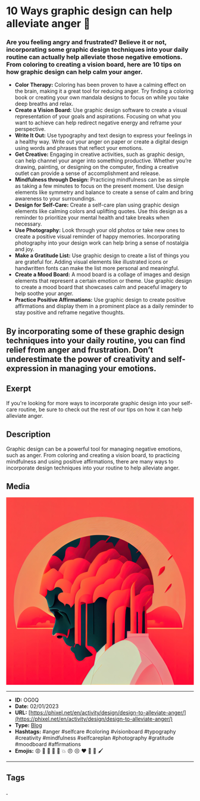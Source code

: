 # 10 Ways graphic design can help alleviate anger 🤬
### Are you feeling angry and frustrated? Believe it or not, incorporating some graphic design techniques into your daily routine can actually help alleviate those negative emotions. From coloring to creating a vision board, here are 10 tips on how graphic design can help calm your anger.

- **Color Therapy:** Coloring has been proven to have a calming effect on the brain, making it a great tool for reducing anger. Try finding a coloring book or creating your own mandala designs to focus on while you take deep breaths and relax.
- **Create a Vision Board:** Use graphic design software to create a visual representation of your goals and aspirations. Focusing on what you want to achieve can help redirect negative energy and reframe your perspective.
- **Write It Out:** Use typography and text design to express your feelings in a healthy way. Write out your anger on paper or create a digital design using words and phrases that reflect your emotions.
- **Get Creative:** Engaging in creative activities, such as graphic design, can help channel your anger into something productive. Whether you’re drawing, painting, or designing on the computer, finding a creative outlet can provide a sense of accomplishment and release.
- **Mindfulness through Design:** Practicing mindfulness can be as simple as taking a few minutes to focus on the present moment. Use design elements like symmetry and balance to create a sense of calm and bring awareness to your surroundings.
- **Design for Self-Care:** Create a self-care plan using graphic design elements like calming colors and uplifting quotes. Use this design as a reminder to prioritize your mental health and take breaks when necessary.
- **Use Photography:** Look through your old photos or take new ones to create a positive visual reminder of happy memories. Incorporating photography into your design work can help bring a sense of nostalgia and joy.
- **Make a Gratitude List:** Use graphic design to create a list of things you are grateful for. Adding visual elements like illustrated icons or handwritten fonts can make the list more personal and meaningful.
- **Create a Mood Board:** A mood board is a collage of images and design elements that represent a certain emotion or theme. Use graphic design to create a mood board that showcases calm and peaceful imagery to help soothe your anger.
- **Practice Positive Affirmations:** Use graphic design to create positive affirmations and display them in a prominent place as a daily reminder to stay positive and reframe negative thoughts.

By incorporating some of these graphic design techniques into your daily routine, you can find relief from anger and frustration. Don’t underestimate the power of creativity and self-expression in managing your emotions.
------------
## Exerpt
If you're looking for more ways to incorporate graphic design into your self-care routine, be sure to check out the rest of our tips on how it can help alleviate anger.
## Description
Graphic design can be a powerful tool for managing negative emotions, such as anger. From coloring and creating a vision board, to practicing mindfulness and using positive affirmations, there are many ways to incorporate design techniques into your routine to help alleviate anger.
## Media
<img src="media/421ab8b6/design-alleviate-anger.jpg">

------------
- **ID:** OG0Q
- **Date:** 02/01/2023
- **URL:** [https://phixel.net/en/activity/design/design-to-alleviate-anger/](https://phixel.net/en/activity/design/design-to-alleviate-anger/)
- **Type:** [Blog](#blog)
- **Hashtags:** #anger #selfcare #coloring #visionboard #typography #creativity #mindfulness #selfcareplan #photography #gratitude #moodboard #affirmations
- **Emojis:** 😡 💢 🤬 😤 👿 💥 😠 😣 ❤️ 🥵 🎨 🖌

------------
## Tags
[ ](# )
